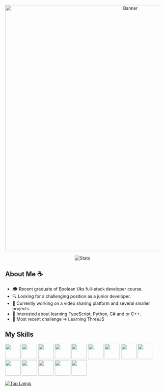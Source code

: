<!-- Banner -->
<p align="center">
  <img width=800 align="center" src="https://cdn.discordapp.com/attachments/142745451207065600/1111229641722707988/GitHubBanner.png" alt="Banner" />
</p>
<p align="center">
  <img align="center" src="https://github-readme-stats.vercel.app/api?username=MaybeFreak&count_private=true&hide=issues&show_icons=true&theme=onedark" alt="Stats" />
</p>

## About Me ☕

- 🎓 Recent graduate of Boolean Uks full-stack developer course.
- 🔍 Looking for a challenging position as a junior developer.
- 🔨 Currently working on a video sharing platform and several smaller projects.
- 🌱 Interested about learning TypeScript, Python, C# and or C++.
- 🧠 Most recent challenge => Learning ThreeJS 

## My Skills

<p>
  <img height=50 src="https://cdn.jsdelivr.net/gh/devicons/devicon/icons/javascript/javascript-plain.svg" />
  <img height=50 src="https://cdn.jsdelivr.net/gh/devicons/devicon/icons/html5/html5-plain.svg" />
  <img height=50 src="https://cdn.jsdelivr.net/gh/devicons/devicon/icons/css3/css3-plain.svg" />
  <img height=50 src="https://cdn.jsdelivr.net/gh/devicons/devicon/icons/react/react-original.svg" /> 
  <img height=50 src="https://cdn.jsdelivr.net/gh/devicons/devicon/icons/nodejs/nodejs-plain.svg" />
  <img height=50 src="https://cdn.jsdelivr.net/gh/devicons/devicon/icons/express/express-original.svg" />
  <img height=50 src="https://cdn.jsdelivr.net/gh/devicons/devicon/icons/firebase/firebase-plain-wordmark.svg" />
  <img height=50 src="https://cdn.jsdelivr.net/gh/devicons/devicon/icons/threejs/threejs-original-wordmark.svg" />
  <img height=50 src="https://cdn.jsdelivr.net/gh/devicons/devicon/icons/blender/blender-original.svg" />
  <img height=50 src="https://cdn.jsdelivr.net/gh/devicons/devicon/icons/jasmine/jasmine-plain-wordmark.svg" />
  <img height=50 src="https://cdn.jsdelivr.net/gh/devicons/devicon/icons/postgresql/postgresql-plain-wordmark.svg" />
  <img height=50 src="https://cdn.jsdelivr.net/gh/devicons/devicon/icons/npm/npm-original-wordmark.svg" />
  <img height=50 src="https://cdn.jsdelivr.net/gh/devicons/devicon/icons/unrealengine/unrealengine-original.svg" />
  <img height=50 src="https://cdn.jsdelivr.net/gh/devicons/devicon/icons/express/express-original-wordmark.svg" />
</p>
          
[![Top Langs](https://github-readme-stats.vercel.app/api/top-langs/?username=MaybeFreak&layout=compact&theme=onedark)](https://github.com/anuraghazra/github-readme-stats)
